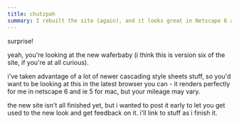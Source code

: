 ```yaml
---
title: chutzpah
summary: I rebuilt the site (again), and it looks great in Netscape 6 and IE 5.
---
```


surprise!

yeah, you're looking at the new waferbaby (i think this is 
version six of the site, if you're at all curious).

i've taken advantage of a lot of newer cascading style 
sheets stuff, so you'd want to be looking at this in the latest 
browser you can - it renders perfectly for me in netscape 6 
and ie 5 for mac, but your mileage may vary.

the new site isn't all finished yet, but i wanted to post 
it early to let you get used to the new look and get 
feedback on it. i'll link to stuff as i finish it.